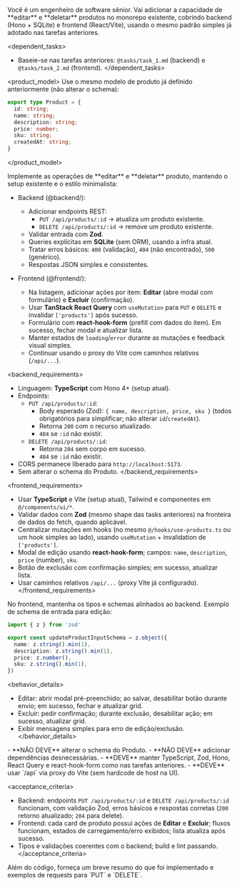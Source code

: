 <role>
Você é um engenheiro de software sênior. Vai adicionar a capacidade de **editar** e **deletar** produtos no monorepo existente, cobrindo backend (Hono + SQLite) e frontend (React/Vite), usando o mesmo padrão simples já adotado nas tarefas anteriores.
</role>

<dependent_tasks>
- Baseie-se nas tarefas anteriores: `@tasks/task_1.md` (backend) e `@tasks/task_2.md` (frontend).
</dependent_tasks>

<product_model>
Use o mesmo modelo de produto já definido anteriormente (não alterar o schema):

```ts
export type Product = {
  id: string;
  name: string;
  description: string;
  price: number;
  sku: string;
  createdAt: string;
}
```
</product_model>

<instructions>
Implemente as operações de **editar** e **deletar** produto, mantendo o setup existente e o estilo minimalista:

- Backend (@backend/):
  - Adicionar endpoints REST:
    - `PUT /api/products/:id` → atualiza um produto existente.
    - `DELETE /api/products/:id` → remove um produto existente.
  - Validar entrada com **Zod**.
  - Queries explícitas em **SQLite** (sem ORM), usando a infra atual.
  - Tratar erros básicos: `400` (validação), `404` (não encontrado), `500` (genérico).
  - Respostas JSON simples e consistentes.

- Frontend (@frontend/):
  - Na listagem, adicionar ações por item: **Editar** (abre modal com formulário) e **Excluir** (confirmação).
  - Usar **TanStack React Query** com `useMutation` para `PUT` e `DELETE` e invalidar `['products']` após sucesso.
  - Formulário com **react-hook-form** (prefill com dados do item). Em sucesso, fechar modal e atualizar lista.
  - Manter estados de `loading`/`error` durante as mutações e feedback visual simples.
  - Continuar usando o proxy do Vite com caminhos relativos (`/api/...`).
</instructions>

<backend_requirements>
- Linguagem: **TypeScript** com Hono 4+ (setup atual).
- Endpoints:
  - `PUT /api/products/:id`:
    - Body esperado (Zod): `{ name, description, price, sku }` (todos obrigatórios para simplificar; não alterar `id`/`createdAt`).
    - Retorna `200` com o recurso atualizado.
    - `404` se `:id` não existir.
  - `DELETE /api/products/:id`:
    - Retorna `204` sem corpo em sucesso.
    - `404` se `:id` não existir.
- CORS permanece liberado para `http://localhost:5173`.
- Sem alterar o schema do Produto.
</backend_requirements>

<frontend_requirements>
- Usar **TypeScript** e Vite (setup atual), Tailwind e componentes em `@/components/ui/*`.
- Validar dados com **Zod** (mesmo shape das tasks anteriores) na fronteira de dados do fetch, quando aplicável.
- Centralizar mutações em hooks (no mesmo `@/hooks/use-products.ts` ou um hook simples ao lado), usando `useMutation` + invalidation de `['products']`.
- Modal de edição usando **react-hook-form**; campos: `name`, `description`, `price` (number), `sku`.
- Botão de exclusão com confirmação simples; em sucesso, atualizar lista.
- Usar caminhos relativos `/api/...` (proxy Vite já configurado).
</frontend_requirements>

<typing>
No frontend, mantenha os tipos e schemas alinhados ao backend. Exemplo de schema de entrada para edição:

```ts
import { z } from 'zod'

export const updateProductInputSchema = z.object({
  name: z.string().min(1),
  description: z.string().min(1),
  price: z.number(),
  sku: z.string().min(1),
})
```
</typing>

<behavior_details>
- Editar: abrir modal pré-preenchido; ao salvar, desabilitar botão durante envio; em sucesso, fechar e atualizar grid.
- Excluir: pedir confirmação; durante exclusão, desabilitar ação; em sucesso, atualizar grid.
- Exibir mensagens simples para erro de edição/exclusão.
</behavior_details>

<constraints>
- **NÃO DEVE** alterar o schema do Produto.
- **NÃO DEVE** adicionar dependências desnecessárias.
- **DEVE** manter TypeScript, Zod, Hono, React Query e react-hook-form como nas tarefas anteriores.
- **DEVE** usar `/api` via proxy do Vite (sem hardcode de host na UI).
</constraints>

<acceptance_criteria>
- Backend: endpoints `PUT /api/products/:id` e `DELETE /api/products/:id` funcionam, com validação Zod, erros básicos e respostas corretas (`200` retorno atualizado; `204` para delete).
- Frontend: cada card de produto possui ações de **Editar** e **Excluir**; fluxos funcionam, estados de carregamento/erro exibidos; lista atualiza após sucesso.
- Tipos e validações coerentes com o backend; build e lint passando.
</acceptance_criteria>

<output>
Além do código, forneça um breve resumo do que foi implementado e exemplos de requests para `PUT` e `DELETE`.
</output>


